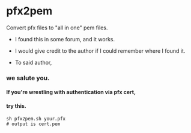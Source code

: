 # pfx2pem
Convert pfx files to "all in one" pem files.

* I found this in some forum, and it works. 
* I would give credit to the author if I could remember where I found it.



* To said author, 
### we salute you. 

#### If you're wrestling with authentication via pfx cert, 
#### try this.
```
sh pfx2pem.sh your.pfx
# output is cert.pem
```
